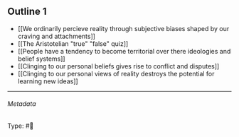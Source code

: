 ## Outline 1

- [[We ordinarily percieve reality through subjective biases shaped by our craving and attachments]]
- [[The Aristotelian "true" "false" quiz]]
- [[People have a tendency to become territorial over there ideologies and belief systems]]
- [[Clinging to our personal beliefs gives rise to conflict and disputes]]
- [[Clinging to our personal views of reality destroys the potential for learning new ideas]]

___

###### Metadata

Type: #💭